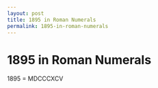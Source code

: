```yaml
---
layout: post
title: 1895 in Roman Numerals
permalink: 1895-in-roman-numerals
---
```


# 1895 in Roman Numerals

1895 = MDCCCXCV

